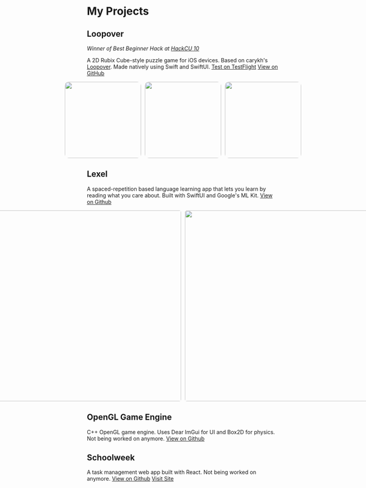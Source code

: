 # My Projects

## Loopover
*Winner of Best Beginner Hack at [HackCU 10](https://devpost.com/software/loopover)*

A 2D Rubix Cube-style puzzle game for iOS devices. Based on carykh's [Loopover](https://openprocessing.org/sketch/580366/). Made natively using Swift and SwiftUI.
[Test on TestFlight](https://testflight.apple.com/join/kLgqbCBJ)
[View on GitHub](https://github.com/typicel/loopover-ios)

<!-- insert image -->
<div style="display: flex; align-items: center; justify-content: center; gap: 10px;">
    <img src="./photos/loopover.jpeg" width="200" style="border-radius: 10px;">
    <img src="./photos/loopover2.PNG" width="200" style="border-radius: 10px;">
    <img src="./photos/loopover3.PNG" width="200" style="border-radius: 10px;">
</div>

## Lexel
A spaced-repetition based language learning app that lets you learn by reading what you care about. Built with SwiftUI and Google's ML Kit.
[View on Github](https://github.com/typicel/Lexel)

<div style="display: flex; align-items: center; justify-content: center; gap: 10px;">
    <img src="./photos/lexel1.jpeg" width="500" style="border-radius: 5px;">
    <img src="./photos/lexel2.jpeg" width="500" style="border-radius: 5px;">
</div>

## OpenGL Game Engine
C++ OpenGL game engine. Uses Dear ImGui for UI and Box2D for physics. Not being worked on anymore.
[View on Github](https://github.com/typicel/opengl-game)


## Schoolweek
A task management web app built with React. Not being worked on anymore.
[View on Github](https://github.com/typicel/schoolweek)
[Visit Site](https://schoolweek.typicel.me)